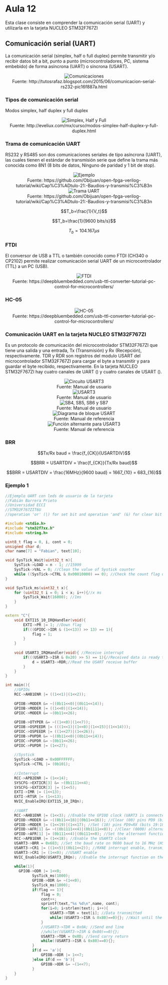 <h1>Aula 12</h1>

Esta clase consiste en comprender la comunicación serial (UART) y utilizarla en la tarjeta NUCLEO STM32F767ZI

<h2>Comunicación serial (UART)</h2>

La comunicación serial (simplex, half o full duplex) permite transmitir y/o recibir datos bit a bit, punto a punto (microcontroladores, PC, sistema embebido) de forma asíncrona (UART) o síncrona (USART). 

<div align="center">
<img src="Imagenes/image.png" alt="Comunicaciones"/>
<br>
<figcaption>Fuente: http://tutosrafaz.blogspot.com/2015/06/comunicacion-serial-rs232-pic16f887a.html</figcaption>
</div>

<h3>Tipos de comunicación serial</h3>

Modos simplex, half duplex y full duplex

<div align="center">
<img src="Imagenes/image-2.png" alt="Simplex, Half y Full"/>
<br>
<figcaption>Fuente: http://eveliux.com/mx/curso/modos-simplex-half-duplex-y-full-duplex.html</figcaption>
</div>

<h3>Trama de comunicación UART</h3>

RS232 y RS485 son dos comunicaciones seriales de tipo asíncrona (UART), las cuales tienen el estándar de transmisión serie que define la trama más conocida como 8N1 (8 bits de datos, Ninguno de paridad y 1 bit de stop).

<div align="center">
<img src="Imagenes/image-5.png" alt="Ejemplo"/>
<br>
<figcaption>Fuente: https://github.com/Obijuan/open-fpga-verilog-tutorial/wiki/Cap%C3%ADtulo-21:-Baudios-y-transmisi%C3%B3n</figcaption>
</div>

<div align="center">
<img src="Imagenes/image-1.png" alt="Trama UART"/>
<br>
<figcaption>Fuente: https://github.com/Obijuan/open-fpga-verilog-tutorial/wiki/Cap%C3%ADtulo-21:-Baudios-y-transmisi%C3%B3n</figcaption>
</div>

$$T_b=\frac{1}{V_t}$$

$$T_b=\frac{1}{9600 bits/s}$$

$$T_b=104.167 \mu s$$

<h3>FTDI</h3>

El conversor de USB a TTL o también conocido como FTDI (CH340 o CP2102) permite realizar comunicación serial UART de un microcontrolador (TTL) a un PC (USB).

<div align="center">
<img src="Imagenes/image-6.png" alt="FTDI"/>
<br>
<figcaption>Fuente: https://deepbluembedded.com/usb-ttl-converter-tutorial-pc-control-for-microcontrollers/</figcaption>
</div>

<h3>HC-05</h3>

<div align="center">
<img src="Imagenes/image-7.png" alt="HC-05"/>
<br>
<figcaption>Fuente: https://deepbluembedded.com/usb-ttl-converter-tutorial-pc-control-for-microcontrollers/</figcaption>
</div>

<h3>Comunicación UART en la tarjeta NUCLEO STM32F767ZI</h3>

Es un protocolo de comunicación del microcontrolador STM32F767ZI que tiene una salida y una entrada, Tx (Transmisión) y Rx (Recepción), respectivamente. TDR y RDR son registros del modulo USART del microcontrolador STM32F767ZI para cargar el byte a transmitir y para guardar el byte recibido, respectivamente. En la tarjeta NUCLEO STM32F767ZI hay cuatro canales de UART () y cuatro canales de USART (). 

<div align="center">
<img src="Imagenes/image-9.png" alt="Circuito USART3"/>
<br>
<figcaption>Fuente: Manual de usuario</figcaption>
</div>

<div align="center">
<img src="Imagenes/image-3.png" alt="USART3"/>
<br>
<figcaption>Fuente: Manual de usuario</figcaption>
</div>

<div align="center">
<img src="Imagenes/image-7.png" alt="SB4, SB5, SB6 y SB7"/>
<br>
<figcaption>Fuente: Manual de usuario</figcaption>
</div>

<div align="center">
<img src="Imagenes/image-4.png" alt="Diagrama de bloque USART"/>
<br>
<figcaption>Fuente: Manual de referencia</figcaption>
</div>

<div align="center">
<img src="Imagenes/image-8.png" alt="Función alternante para USART3"/>
<br>
<figcaption>Fuente: Manual de referencia</figcaption>
</div>

<h3>BRR</h3>

$$Tx/Rx baud = \frac{f_{CK}}{USARTDIV}$$

$$BRR = USARTDIV = \frac{f_{CK}}{Tx/Rx baud}$$

$$BRR = USARTDIV = \frac{16MHz}{9600 baud} = 1667_{10} = 683_{16}$$




<h3>Ejemplo 1</h3>

```c++
//Ejemplo UART con leds de usuario de la tarjeta
//Fabián Barrera Prieto
//Universidad ECCI
//STM32F767ZIT6U
//operation 'or' (|) for set bit and operation 'and' (&) for clear bit

#include <stdio.h>
#include "stm32f7xx.h"
#include <string.h>

uint8_t flag = 0, i, cont = 0;
unsigned char d;
char name[7] = "Fabian", text[10];

void SysTick_Wait(uint32_t n){
	SysTick->LOAD = n - 1; //15999
	SysTick->VAL = 0; //Clean the value of Systick counter
	while ((SysTick->CTRL & 0x00010000) == 0); //Check the count flag until it's 1 
}

void SysTick_ms(uint32_t x){
	for (uint32_t i = 0; i < x; i++){//x ms
		SysTick_Wait(16000); //1ms
	}
}

extern "C"{
	void EXTI15_10_IRQHandler(void){
		EXTI->PR |= 1; //Down flag
		if(((GPIOC->IDR & (1<<13)) >> 13) == 1){
			flag = 1;
		}
	}
	
	void USART3_IRQHandler(void){ //Receive interrupt
		if(((USART3->ISR & 0x20) >> 5) == 1){//Received data is ready to be read (flag RXNE = 1)
			d = USART3->RDR;//Read the USART receive buffer 
		}
	}
}

int main(){
	//GPIOs
	RCC->AHB1ENR |= ((1<<1)|(1<<2)); 
	
	GPIOB->MODER &= ~((0b11<<0)|(0b11<<14));
	GPIOB->MODER |= ((1<<0)|(1<<14)); 
	GPIOC->MODER &= ~(0b11<<26);
	
	GPIOB->OTYPER &= ~((1<<0)|(1<<7));
	GPIOB->OSPEEDR |= (((1<<1)|(1<<0)|(1<<15)|(1<<14)));
	GPIOC->OSPEEDR |= ((1<<27)|(1<<26));
	GPIOB->PUPDR &= ~((0b11<<0)|(0b11<<14));
	GPIOC->PUPDR &= ~(0b11<<26);
	GPIOC->PUPDR |= (1<<27);
	
	//Systick
	SysTick->LOAD = 0x00FFFFFF; 
	SysTick->CTRL |= (0b101);
	
	//Interrupt
	RCC->APB2ENR |= (1<<14); 
	SYSCFG->EXTICR[3] &= ~(0b1111<<4); 
	SYSCFG->EXTICR[3] |= (1<<5); 
	EXTI->IMR |= (1<<13); 
	EXTI->RTSR |= (1<<13);
	NVIC_EnableIRQ(EXTI15_10_IRQn); 
		
	//UART
	RCC->AHB1ENR |= (1<<3); //Enable the GPIOD clock (UART3 is connected on PD9 (RX) and PD8 (TX))
	GPIOD->MODER &= ~((0b11<<18)|(0b11<<16)); //Clear (00) pins PD9 (bits 19:18) and PD8 (bits 17:16)
	GPIOD->MODER |= (1<<19)|(1<<17); //Set (10) pins PD9=RX (bits 19:18) and PD8=TX (bits 17:16) as alternant function
	GPIOD->AFR[1] &= ~((0b1111<<4)|(0b1111<<0)); //Clear (0000) alternant functions for pins PD9 (bits 7:4) and PD8 (bits 3:0)
	GPIOD->AFR[1] |= (0b111<<4)|(0b111<<0); //Set the alternant function AF7 for pins PD9=RX (bits 19:18) and PD8=TX (bits 17:16)
	RCC->APB1ENR |= (1<<18); //Enable the USART3 clock
	USART3->BRR = 0x683; //Set the baud rate on 9600 baud to 16 MHz (HSI)
	USART3->CR1 |= ((1<<5)|(0b11<<2)); //RXNE interrupt enable, transmitter enable and receiver enable
	USART3->CR1 |= (1<<0); //USART enable
	NVIC_EnableIRQ(USART3_IRQn); //Enable the interrupt function on the NVIC module
	
	while(1){
      GPIOB->ODR |= 1<<0; 
			SysTick_ms(1000);
			GPIOB->ODR &= ~(1<<0);
			SysTick_ms(1000);
			if(flag == 1){
				flag = 0;
				cont++;
				sprintf(text,"%s %d\n",name, cont);
				for(i=0; i<strlen(text); i++){
					USART3->TDR = text[i]; //Data transmitted
					while((USART3->ISR & 0x80)==0){}; //Wait until the data is transferred to the shift register (flag TXE=0)
				}
				//USART3->TDR = 0x0A; //Send end line
				//while((USART3->ISR & 0x80)==0){};
				USART3->TDR = 0x0D; //Send carry return
				while((USART3->ISR & 0x80)==0){};
			}
			if(d == 'a'){
				GPIOB->ODR |= 1<<7;
			}else if(d == 'b'){
				GPIOB->ODR &= ~(1<<7);
			}
	}
}
```